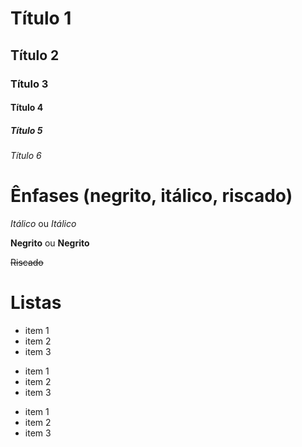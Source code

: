 # Título 1
## Título 2
### Título 3
#### Título 4
##### Título 5
###### Título 6

# Ênfases (negrito, itálico, riscado)
*Itálico*  ou _Itálico_


**Negrito** ou __Negrito__


~~Riscado~~  

# Listas

* item 1
* item 2
* item 3


- item 1
- item 2
- item 3


+ item 1
+ item 2
+ item 3



